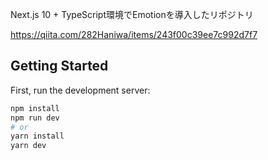 Next.js 10 + TypeScript環境でEmotionを導入したリポジトリ

https://qiita.com/282Haniwa/items/243f00c39ee7c992d7f7

## Getting Started

First, run the development server:

```bash
npm install
npm run dev
# or
yarn install
yarn dev
```
